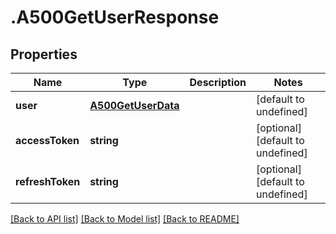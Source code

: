 # .A500GetUserResponse

## Properties

Name | Type | Description | Notes
------------ | ------------- | ------------- | -------------
**user** | [**A500GetUserData**](A500GetUserData.md) |  | [default to undefined]
**accessToken** | **string** |  | [optional] [default to undefined]
**refreshToken** | **string** |  | [optional] [default to undefined]


[[Back to API list]](../README.md#documentation-for-api-endpoints) [[Back to Model list]](../README.md#documentation-for-models) [[Back to README]](../README.md)
